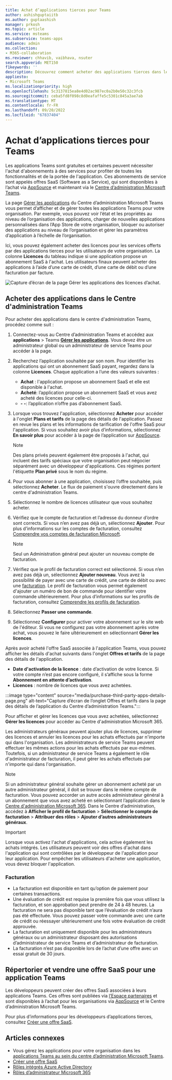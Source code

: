 ```yaml
---
title: Achat d’applications tierces pour Teams
author: ashishguptaiitb
ms.author: guptaashish
manager: prkosh
ms.topic: article
ms.service: msteams
ms.subservice: teams-apps
audience: admin
ms.collection:
- M365-collaboration
ms.reviewer: chhavib, vaibhava, nsuter
search.appverid: MET150
f1keywords: ''
description: Découvrez comment acheter des applications tierces dans le magasin Teams à l’aide d’une carte de crédit, d’une carte de débit ou via facture.
appliesto:
- Microsoft Teams
ms.localizationpriority: high
ms.openlocfilehash: 5c3137815ea8e4d02ac987ec0a2b0e50c32c3fcb
ms.sourcegitcommit: ceba5fd8f098c8d0eafaffe5c5301c845a3ae7ab
ms.translationtype: MT
ms.contentlocale: fr-FR
ms.lasthandoff: 09/20/2022
ms.locfileid: "67837404"
---
```

# <a name="purchase-third-party-apps-for-teams"></a>Achat d’applications tierces pour Teams

Les applications Teams sont gratuites et certaines peuvent nécessiter l'achat d'abonnements à des services pour profiter de toutes les fonctionnalités et de la portée de l'application. Ces abonnements de service sont appelés offres SaaS (Software as a Service), qui sont disponibles à l’achat via [AppSource](https://appsource.microsoft.com/) et maintenant via le [Centre d’administration Microsoft Teams](https://admin.teams.microsoft.com).

La page [Gérer les applications](manage-apps.md) du Centre d’administration Microsoft Teams vous permet d’afficher et de gérer toutes les applications Teams pour votre organisation. Par exemple, vous pouvez voir l’état et les propriétés au niveau de l’organisation des applications, charger de nouvelles applications personnalisées dans l’App Store de votre organisation, bloquer ou autoriser des applications au niveau de l’organisation et gérer les paramètres d’application à l’échelle de l’organisation.

Ici, vous pouvez également acheter des licences pour les services offerts par des applications tierces pour les utilisateurs de votre organisation. La colonne **Licences** du tableau indique si une application propose un abonnement SaaS à l'achat. Les utilisateurs finaux peuvent acheter des applications à l’aide d’une carte de crédit, d’une carte de débit ou d’une facturation par facture.

![Capture d’écran de la page Gérer les applications des licences d’achat.](media/manage-apps-new-page.png)

## <a name="purchase-apps-in-the-teams-admin-center"></a>Acheter des applications dans le Centre d'administration Teams

Pour acheter des applications dans le centre d'administration Teams, procédez comme suit :

1. Connectez-vous au Centre d’administration Teams et accédez aux **applications** >  Teams **[Gérer les applications](https://admin.teams.microsoft.com/policies/manage-apps)**. Vous devez être un administrateur global ou un administrateur de service Teams pour accéder à la page.

1. Recherchez l’application souhaitée par son nom. Pour identifier les applications qui ont un abonnement SaaS payant, regardez dans la colonne **Licences**. Chaque application a l’une des valeurs suivantes :
    * **Achat** : l'application propose un abonnement SaaS et elle est disponible à l'achat.  
    * **Acheté**: l’application propose un abonnement SaaS et vous avez acheté des licences pour celle-ci.
    * **- -**: l’application n’offre pas d’abonnement SaaS.

1. Lorsque vous trouvez l'application, sélectionnez **Acheter** pour accéder à l'onglet **Plans et tarifs** de la page des détails de l'application. Passez en revue les plans et les informations de tarification de l'offre SaaS pour l'application. Si vous souhaitez avoir plus d’informations, sélectionnez **En savoir plus** pour accéder à la page de l’application sur [AppSource](https://appsource.microsoft.com/).

   > [!NOTE]
   > Des plans privés peuvent également être proposés à l'achat, qui incluent des tarifs spéciaux que votre organisation peut négocier séparément avec un développeur d'applications. Ces régimes portent l'étiquette **Plan privé** sous le nom du régime.

1. Pour vous abonner à une application, choisissez l’offre souhaitée, puis sélectionnez **Acheter**. Le flux de paiement s'ouvre directement dans le centre d'administration Teams.

1. Sélectionnez le nombre de licences utilisateur que vous souhaitez acheter.

1. Vérifiez que le compte de facturation et l’adresse du donneur d’ordre sont corrects. Si vous n’en avez pas déjà un, sélectionnez **Ajouter**. Pour plus d’informations sur les comptes de facturation, consultez [Comprendre vos comptes de facturation Microsoft](/microsoft-365/commerce/manage-billing-accounts).

   > [!NOTE]
   > Seul un Administration général peut ajouter un nouveau compte de facturation.

1. Vérifiez que le profil de facturation correct est sélectionné. Si vous n’en avez pas déjà un, sélectionnez **Ajouter nouveau**. Vous avez la possibilité de payer avec une carte de crédit, une carte de débit ou avec une [facturation](#invoice-billing). Le profil de facturation vous permet également d'ajouter un numéro de bon de commande pour identifier votre commande ultérieurement. Pour plus d’informations sur les profils de facturation, consultez [Comprendre les profils de facturation](/microsoft-365/commerce/billing-and-payments/manage-billing-profiles).

1. Sélectionnez **Passer une commande**.

1. Sélectionnez **Configurer** pour activer votre abonnement sur le site web de l'éditeur. Si vous ne configurez pas votre abonnement après votre achat, vous pouvez le faire ultérieurement en sélectionnant **Gérer les licences**.

Après avoir acheté l'offre SaaS associée à l'application Teams, vous pouvez afficher les détails d'achat suivants dans l'onglet **Offres et tarifs** de la page des détails de l'application.

* **Date d'activation de la licence** : date d’activation de votre licence. Si votre compte n’est pas encore configuré, il s’affiche sous la forme **Abonnement en attente d’activation**.
* **Licences** : nombre de licences que vous avez achetées.

:::image type="content" source="media/purchase-third-party-apps-details-page.png" alt-text="Capture d’écran de l’onglet Offres et tarifs dans la page des détails de l’application du Centre d’administration Teams.":::

Pour afficher et gérer les licences que vous avez achetées, sélectionnez **Gérer les licences** pour accéder au Centre d'administration Microsoft 365.

Les administrateurs généraux peuvent ajouter plus de licences, supprimer des licences et annuler les licences pour les achats effectués par n'importe qui dans l'organisation. Les administrateurs de service Teams peuvent effectuer les mêmes actions pour les achats effectués par eux-mêmes. Toutefois, si un administrateur de service Teams a également le rôle d'administrateur de facturation, il peut gérer les achats effectués par n'importe qui dans l'organisation.

> [!NOTE]
> Si un administrateur général souhaite gérer un abonnement acheté par un autre administrateur général, il doit se trouver dans le même compte de facturation. Vous pouvez accorder un autre accès administrateur général à un abonnement que vous avez acheté en sélectionnant l’application dans le [Centre d'administration Microsoft 365](https://admin.microsoft.com). Dans le Centre d’administration, accédez à **Afficher le profil de facturation** > **Sélectionner le compte de facturation** > **Attribuer des rôles** > **Ajouter d’autres administrateurs généraux**.

> [!IMPORTANT]
> Lorsque vous activez l'achat d'applications, cela active également les achats intégrés. Les utilisateurs peuvent voir des offres d'achat dans l'application qui sont contrôlées par le développeur de l'application pour leur application. Pour empêcher les utilisateurs d'acheter une application, vous devez bloquer l'application.

### <a name="invoice-billing"></a>Facturation

* La facturation est disponible en tant qu’option de paiement pour certaines transactions.
* Une évaluation de crédit est requise la première fois que vous utilisez la facturation, et son approbation peut prendre de 24 à 48 heures. La facturation ne sera pas disponible tant que l’évaluation de crédit n’aura pas été effectuée. Vous pouvez passer votre commande avec une carte de crédit ou réessayer ultérieurement une fois votre évaluation de crédit approuvée.
* La facturation est uniquement disponible pour les administrateurs généraux ou un administrateur disposant des autorisations d’administrateur de service Teams et d’administrateur de facturation.
* La facturation n’est pas disponible lors de l’achat d’une offre avec un essai gratuit de 30 jours.

## <a name="list-and-sell-a-saas-offer-for-a-teams-app"></a>Répertorier et vendre une offre SaaS pour une application Teams

Les développeurs peuvent créer des offres SaaS associées à leurs applications Teams. Ces offres sont publiées via [l’Espace partenaires](https://partner.microsoft.com) et sont disponibles à l’achat pour les organisations via [AppSource](https://appsource.microsoft.com/) et le Centre d’administration Microsoft Teams.

Pour plus d’informations pour les développeurs d’applications tierces, consultez [Créer une offre SaaS](/azure/marketplace/partner-center-portal/create-new-saas-offer).

## <a name="related-articles"></a>Articles connexes

* Vous gérez les applications pour votre organisation dans les [applications Teams au sein du centre d’administration Microsoft Teams](manage-apps.md).
* [Créer une offre SaaS](/azure/marketplace/partner-center-portal/create-new-saas-offer)
* [Rôles intégrés Azure Active Directory](/azure/active-directory/roles/permissions-reference)
* [Rôles d’administrateur Microsoft 365](/microsoft-365/admin/add-users/about-admin-roles)
